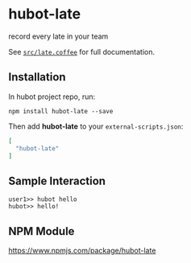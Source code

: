 # hubot-late

record every late in your team

See [`src/late.coffee`](src/late.coffee) for full documentation.

## Installation

In hubot project repo, run:

`npm install hubot-late --save`

Then add **hubot-late** to your `external-scripts.json`:

```json
[
  "hubot-late"
]
```

## Sample Interaction

```
user1>> hubot hello
hubot>> hello!
```

## NPM Module

https://www.npmjs.com/package/hubot-late
